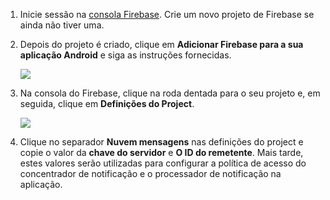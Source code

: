 

1. Inicie sessão na [consola Firebase](https://firebase.google.com/console/). Crie um novo projeto de Firebase se ainda não tiver uma.
2. Depois do projeto é criado, clique em **Adicionar Firebase para a sua aplicação Android** e siga as instruções fornecidas.

    ![](./media/notification-hubs-enable-firebase-cloud-messaging/notification-hubs-add-firebase-to-android-app.png)

3. Na consola do Firebase, clique na roda dentada para o seu projeto e, em seguida, clique em **Definições do Project**.

    ![](./media/notification-hubs-enable-firebase-cloud-messaging/notification-hubs-firebase-console-project-settings.png)

4. Clique no separador **Nuvem mensagens** nas definições do project e copie o valor da **chave do servidor** e **O ID do remetente**.  Mais tarde, estes valores serão utilizadas para configurar a política de acesso do concentrador de notificação e o processador de notificação na aplicação.
  